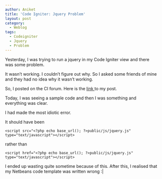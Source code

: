 ```yaml
---
author: Aniket
title: 'Code Igniter: Jquery Problem'
layout: post
category:
  - Weblog
tags:
  - Codeigniter
  - Jquery
  - Problem
---
```

Yesterday, I was trying to run a jquery in my Code Igniter view and there was some problem.

It wasn’t working. I couldn’t figure out why. So I asked some friends of mine and they had no idea why it wasn’t working.

So, I posted on the CI forum. Here is the [link ][1]to my post.

Today, I was seeing a sample code and then I was something and everything was clear.

I had made the most idiotic error.

It should have been

    <script src="<?php echo base_url(); ?>public/js/jquery.js" type="text/javascript"></script>
    

rather than

    <script href="<?php echo base_url(); ?>public/js/jquery.js" type="text/javascript"></script>
    

I ended up wasting quite sometime because of this. After this, I realised that my Netbeans code template was written wrong :|

 [1]: http://codeigniter.com/forums/viewthread/194701/ "My Post"